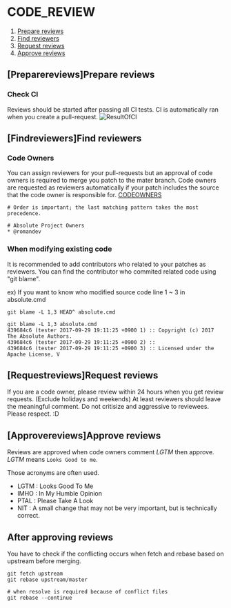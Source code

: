 # CODE_REVIEW
1. [Prepare reviews](Preparereviews)
2. [Find reviewers](Findreviewers)
3. [Request reviews](Requestreviews)
4. [Approve reviews](Approvereviews)

## [Preparereviews]Prepare reviews
### Check CI
Reviews should be started after passing all CI tests. CI is automatically ran when you create a pull-request.
![ResultOfCI](https://hyungheo.github.io/png/ci.sample.png)

## [Findreviewers]Find reviewers

### Code Owners
You can assign reviewers for your pull-requests but an approval of code owners is required to merge you patch to the mater branch.
Code owners are requested as reviewers automatically if your patch includes the source that the code owner is responsible for.
[CODEOWNERS](https://github.com/lunchclass/absolute/blob/master/CODEOWNERS)
   ```
   # Order is important; the last matching pattern takes the most precedence.

   # Absolute Project Owners
   * @romandev
   ```

### When modifying existing code
It is recommended to add contributors who related to your patches as reviewers.
You can find the contributor who commited related code using "git blame".

ex) If you want to know who modified source code line 1 ~ 3 in absolute.cmd
   ```
   git blame -L 1,3 HEAD^ absolute.cmd

   git blame -L 1,3 absolute.cmd
   439684c6 (tester 2017-09-29 19:11:25 +0900 1) :: Copyright (c) 2017 The Absolute Authors.
   439684c6 (tester 2017-09-29 19:11:25 +0900 2) ::
   439684c6 (tester 2017-09-29 19:11:25 +0900 3) :: Licensed under the Apache License, V
   ```

## [Requestreviews]Request reviews
If you are a code owner, please review within 24 hours when you get review requests. (Exclude holidays and weekends)
At least reviewers should leave the meaningful comment.
Do not critisize and aggressive to reviewees. Please respect. :D

## [Approvereviews]Approve reviews
Reviews are approved when code owners comment *LGTM* then approve. *LGTM* means `Looks Good to me`.

Those acronyms are often used.
 * LGTM : Looks Good To Me
 * IMHO : In My Humble Opinion
 * PTAL : Please Take A Look
 * NIT :  A small change that may not be very important, but is technically correct.


## After approving reviews
You have to check if the conflicting occurs when fetch and rebase based on upstream before merging.
   ```
   git fetch upstream
   git rebase upstream/master

# when resolve is required because of conflict files
   git rebase --continue
   ```

